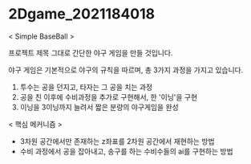 # 2Dgame_2021184018
< Simple BaseBall >


프로젝트 제목 그대로 간단한 야구 게임을 만들 것입니다.

야구 게임은 기본적으로 야구의 규칙을 따르며, 총 3가지 과정을 가지고 있습니다.

1. 투수는 공을 던지고, 타자는 그 공을 치는 과정
2. 공을 친 이후에 수비과정을 추가로 구현해서, 한 '이닝'을 구현
3. 이닝을 3이닝까지 늘려서 짧은 분량의 야구게임을 완성


< 핵심 메커니즘 >
- 3차원 공간에서만 존재하는 z좌표를 2차원 공간에서 재현하는 방법
- 수비 과정에서 공을 잡아내고, 송구를 하는 수비수들의 ai를 구현하는 방법

